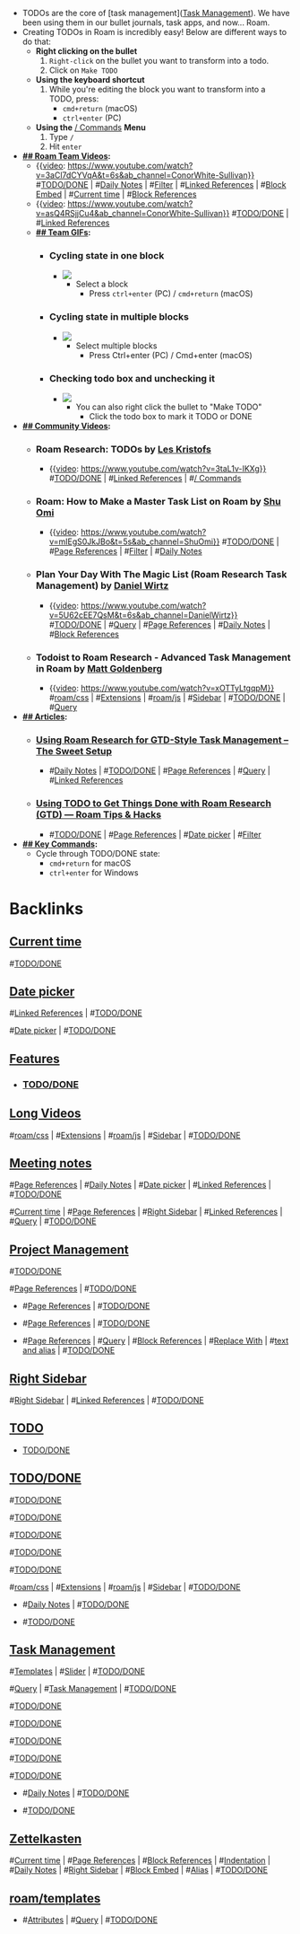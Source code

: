 - TODOs are the core of [task management]([Task Management](<../Task Management.md>)). We have been using them in our bullet journals, task apps, and now... Roam.
- Creating TODOs in Roam is incredibly easy! Below are different ways to do that:
    - **Right clicking on the bullet**
        1. `Right-click` on the bullet you want to transform into a todo.
        2. Click on `Make TODO`
    - **Using the keyboard shortcut**
        1. While you're editing the block you want to transform into a TODO, press:
            - `cmd+return` (macOS)
            - `ctrl+enter` (PC)
    - **Using the** [/ Commands](<..// Commands.md>) **Menu**
        1. Type `/`
        2. Hit `enter`
- **[## Roam Team Videos](<../## Roam Team Videos.md>):**
    - {{[video](<../video.md>): https://www.youtube.com/watch?v=3aCl7dCYVqA&t=6s&ab_channel=ConorWhite-Sullivan}}
#[TODO/DONE](<../TODO/DONE.md>) | #[Daily Notes](<../Daily Notes.md>) | #[Filter](<../Filter.md>) | #[Linked References](<../Linked References.md>) | #[Block Embed](<../Block Embed.md>) | #[Current time](<../Current time.md>) | #[Block References](<../Block References.md>)
    - {{[video](<../video.md>): https://www.youtube.com/watch?v=asQ4RSjjCu4&ab_channel=ConorWhite-Sullivan}}
#[TODO/DONE](<../TODO/DONE.md>) | #[Linked References](<../Linked References.md>) 
    - **[## Team GIFs](<../## Team GIFs.md>):**
        - ### Cycling state in one block
            - ![](https://firebasestorage.googleapis.com/v0/b/firescript-577a2.appspot.com/o/imgs%2Fapp%2Fhelp-documentation%2FWXFUMcf7Ou.gif?alt=media&token=dc1f0c12-74c1-4ed9-bd32-41129b0654dc)
                - Select a block
                    - Press `ctrl+enter` (PC) / `cmd+return` (macOS)
        - ### Cycling state in multiple blocks
            - ![](https://firebasestorage.googleapis.com/v0/b/firescript-577a2.appspot.com/o/imgs%2Fapp%2Fhelp-documentation%2FXsC0dOEla8.gif?alt=media&token=f37b77f4-3186-45a5-95a5-c76a91675812)
                - Select multiple blocks
                    - Press Ctrl+enter (PC) / Cmd+enter (macOS)
        - ### Checking todo box and unchecking it
            - ![](https://firebasestorage.googleapis.com/v0/b/firescript-577a2.appspot.com/o/imgs%2Fapp%2Fhelp-documentation%2FEPGiV0FA2j.gif?alt=media&token=f07af649-ff07-4a5b-aac5-f68259549564)
                - You can also right click the bullet to "Make TODO"
                    - Click the todo box to mark it TODO or DONE
- **[## Community Videos](<../## Community Videos.md>):**
    - ### Roam Research: TODOs by [Les Kristofs](<../Les Kristofs.md>)
        - {{[video](<../video.md>): https://www.youtube.com/watch?v=3taL1v-IKXg}}
#[TODO/DONE](<../TODO/DONE.md>) | #[Linked References](<../Linked References.md>) | #[/ Commands](<..// Commands.md>)
    - ### Roam: How to Make a Master Task List on Roam by [Shu Omi](<../Shu Omi.md>)
        - {{[video](<../video.md>): https://www.youtube.com/watch?v=mIEgS0JkJBo&t=5s&ab_channel=ShuOmi}}
#[TODO/DONE](<../TODO/DONE.md>) | #[Page References](<../Page References.md>) | #[Filter](<../Filter.md>) | #[Daily Notes](<../Daily Notes.md>) 
    - ### Plan Your Day With The Magic List (Roam Research Task Management) by [Daniel Wirtz](<../Daniel Wirtz.md>)
        - {{[video](<../video.md>): https://www.youtube.com/watch?v=5U62cEE7QsM&t=6s&ab_channel=DanielWirtz}}
#[TODO/DONE](<../TODO/DONE.md>) | #[Query](<../Query.md>) | #[Page References](<../Page References.md>) | #[Daily Notes](<../Daily Notes.md>) | #[Block References](<../Block References.md>) 
    - ### Todoist to Roam Research - Advanced Task Management in Roam by [Matt Goldenberg](<../Matt Goldenberg.md>)
        - {{[video](<../video.md>): https://www.youtube.com/watch?v=xOTTyLtgqpM}}
#[roam/css](<../roam/css.md>) | #[Extensions](<../Extensions.md>) | #[roam/js](<../roam/js.md>) | #[Sidebar](<../Sidebar.md>) | #[TODO/DONE](<../TODO/DONE.md>) | #[Query](<../Query.md>)
- **[## Articles](<../## Articles.md>):**
    - ### [Using Roam Research for GTD-Style Task Management – The Sweet Setup](https://thesweetsetup.com/using-roam-research-for-gtd-style-task-management/)
        - #[Daily Notes](<../Daily Notes.md>) | #[TODO/DONE](<../TODO/DONE.md>) | #[Page References](<../Page References.md>) | #[Query](<../Query.md>) | #[Linked References](<../Linked References.md>) 
    - ### [Using TODO to Get Things Done with Roam Research (GTD) — Roam Tips & Hacks](https://www.roamtips.com/home/use-todo-get-things-done-roam-research-gtd)
        - #[TODO/DONE](<../TODO/DONE.md>) | #[Page References](<../Page References.md>) | #[Date picker](<../Date picker.md>) | #[Filter](<../Filter.md>)
- **[## Key Commands](<../## Key Commands.md>):**
    - Cycle through TODO/DONE state:
        - `cmd+return` for macOS
        - `ctrl+enter` for Windows

# Backlinks
## [Current time](<Current time.md>)
#[TODO/DONE](<../TODO/DONE.md>)

## [Date picker](<Date picker.md>)
#[Linked References](<../Linked References.md>) | #[TODO/DONE](<../TODO/DONE.md>)

#[Date picker](<../Date picker.md>) | #[TODO/DONE](<../TODO/DONE.md>)

## [Features](<Features.md>)
- ### [TODO/DONE](<../TODO/DONE.md>)

## [Long Videos](<Long Videos.md>)
#[roam/css](<../roam/css.md>) | #[Extensions](<../Extensions.md>) | #[roam/js](<../roam/js.md>) | #[Sidebar](<../Sidebar.md>) | #[TODO/DONE](<../TODO/DONE.md>)

## [Meeting notes](<Meeting notes.md>)
#[Page References](<../Page References.md>) | #[Daily Notes](<../Daily Notes.md>) | #[Date picker](<../Date picker.md>) | #[Linked References](<../Linked References.md>) | #[TODO/DONE](<../TODO/DONE.md>)

#[Current time](<../Current time.md>) | #[Page References](<../Page References.md>) | #[Right Sidebar](<../Right Sidebar.md>) | #[Linked References](<../Linked References.md>) | #[Query](<../Query.md>) | #[TODO/DONE](<../TODO/DONE.md>)

## [Project Management](<Project Management.md>)
#[TODO/DONE](<../TODO/DONE.md>)

#[Page References](<../Page References.md>) | #[TODO/DONE](<../TODO/DONE.md>)

- #[Page References](<../Page References.md>) | #[TODO/DONE](<../TODO/DONE.md>)

- #[Page References](<../Page References.md>) | #[TODO/DONE](<../TODO/DONE.md>)

- #[Page References](<../Page References.md>) | #[Query](<../Query.md>) | #[Block References](<../Block References.md>) | #[Replace With](<../Replace With.md>) |  #[text and alias](<../text and alias.md>) | #[TODO/DONE](<../TODO/DONE.md>)

## [Right Sidebar](<Right Sidebar.md>)
#[Right Sidebar](<../Right Sidebar.md>) | #[Linked References](<../Linked References.md>) | #[TODO/DONE](<../TODO/DONE.md>)

## [TODO](<TODO.md>)
- [TODO/DONE](<../TODO/DONE.md>)

## [TODO/DONE](<TODO/DONE.md>)
#[TODO/DONE](<../TODO/DONE.md>)

#[TODO/DONE](<../TODO/DONE.md>)

#[TODO/DONE](<../TODO/DONE.md>)

#[TODO/DONE](<../TODO/DONE.md>)

#[TODO/DONE](<../TODO/DONE.md>)

#[roam/css](<../roam/css.md>) | #[Extensions](<../Extensions.md>) | #[roam/js](<../roam/js.md>) | #[Sidebar](<../Sidebar.md>) | #[TODO/DONE](<../TODO/DONE.md>)

- #[Daily Notes](<../Daily Notes.md>) | #[TODO/DONE](<../TODO/DONE.md>)

- #[TODO/DONE](<../TODO/DONE.md>)

## [Task Management](<Task Management.md>)
#[Templates](<../Templates.md>) | #[Slider](<../Slider.md>) | #[TODO/DONE](<../TODO/DONE.md>)

#[Query](<../Query.md>) | #[Task Management](<../Task Management.md>) | #[TODO/DONE](<../TODO/DONE.md>)

#[TODO/DONE](<../TODO/DONE.md>)

#[TODO/DONE](<../TODO/DONE.md>)

#[TODO/DONE](<../TODO/DONE.md>)

#[TODO/DONE](<../TODO/DONE.md>)

#[TODO/DONE](<../TODO/DONE.md>)

- #[Daily Notes](<../Daily Notes.md>) | #[TODO/DONE](<../TODO/DONE.md>)

- #[TODO/DONE](<../TODO/DONE.md>)

## [Zettelkasten](<Zettelkasten.md>)
#[Current time](<../Current time.md>) | #[Page References](<../Page References.md>) | #[Block References](<../Block References.md>) | #[Indentation](<../Indentation.md>) | #[Daily Notes](<../Daily Notes.md>) | #[Right Sidebar](<../Right Sidebar.md>) | #[Block Embed](<../Block Embed.md>) | #[Alias](<../Alias.md>) | #[TODO/DONE](<../TODO/DONE.md>)

## [roam/templates](<roam/templates.md>)
- #[Attributes](<../Attributes.md>) | #[Query](<../Query.md>) | #[TODO/DONE](<../TODO/DONE.md>)

